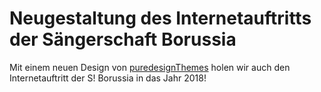# Neugestaltung des Internetauftritts der Sängerschaft Borussia

Mit einem neuen Design von [puredesignThemes](http://www.patrickdavid.it/) holen wir auch den Internetauftritt der S! Borussia in das Jahr 2018!
